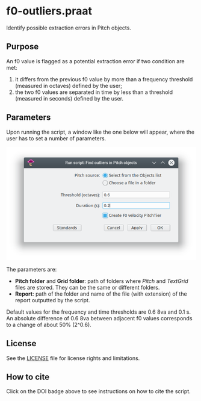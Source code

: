 # f0-outliers.praat

Identify possible extraction errors in Pitch objects.

## Purpose

An f0 value is flagged as a potential extraction error if two condition are
met:
1. it differs from the previous f0 value by more than a frequency threshold (measured in octaves) defined by the user;
2. the two f0 values are separated in time by less than a threshold (measured in seconds) defined by the user.

## Parameters

Upon running the script, a window like the one below will appear, where the user has to set a number of parameters.

![Script GUI](figs/script-gui.png)

The parameters are:

- **Pitch folder** and **Grid folder**: path of folders where *Pitch* and *TextGrid* files are stored. They can be the same or different folders.
- **Report**: path of the folder and name of the file (with extension) of the report outputted by the script.

Default values for the frequency and time thresholds are 0.6 8va and 0.1 s. An absolute difference of 0.6 8va between adjacent f0 values corresponds to a change of about 50% (2^0.6).

## License

See the [LICENSE](LICENSE.md) file for license rights and limitations.

## How to cite

Click on the DOI badge above to see instructions on how to cite the script.
